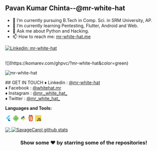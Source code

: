 ## Pavan Kumar Chinta--@mr-white-hat
- 🔭 I’m currently pursuing B.Tech in Comp. Sci. in SRM University, AP.
- 🌱 I’m currently learning Pentesting, Flutter, Android and Web.
- 💬 Ask me about Python and Hacking.
- 📫 How to reach me: <a href="https://www.mr-white-hat.me" target="_blank"> mr-white-hat.me </a>

[![Linkedin: mr-white-hat](https://img.shields.io/badge/-mr_white_hat-blue?style=flat-square&logo=Linkedin&logoColor=white&link=https://www.linkedin.com/in/mr-white-hat/)](https://www.linkedin.com/in/mr-white-hat/)

<br>
![](https://komarev.com/ghpvc/?mr-white-hat&color=green)
<p align="left"> <img src="https://komarev.com/ghpvc/?username=mr-white-hat&color=green&label=Profile Views&style=plastic" alt="mr-white-hat" /> </p>
## GET IN TOUCH
♦ Linkedin : <a href="https://www.linkedin.com/in/mr-white-hat/" target="_blank">@mr-white-hat</a><br>
♦ Facebook : <a href="https://www.facebook.com/whitehat.mr" target="_blank">@whitehat.mr</a><br>
♦ Instagram : <a href="https://www.instagram.com/mr._white_hat_/" target="_blank" target="_blank">@mr._white_hat_</a><br>
♦ Twitter : <a href="https://twitter.com/mr_white_hat_" target="_blank">@mr_white_hat_</a><br>

**Languages and Tools:**  

<code><img height="20" src="https://raw.githubusercontent.com/github/explore/80688e429a7d4ef2fca1e82350fe8e3517d3494d/topics/flutter/flutter.png"></code>
<code><img height="20" src="https://raw.githubusercontent.com/github/explore/80688e429a7d4ef2fca1e82350fe8e3517d3494d/topics/android/android.png"></code>
<code><img height="20" src="https://raw.githubusercontent.com/github/explore/80688e429a7d4ef2fca1e82350fe8e3517d3494d/topics/python/python.png"></code>
<code><img height="20" src="https://raw.githubusercontent.com/github/explore/80688e429a7d4ef2fca1e82350fe8e3517d3494d/topics/html/html.png"></code>
<code><img height="20" src="https://raw.githubusercontent.com/github/explore/80688e429a7d4ef2fca1e82350fe8e3517d3494d/topics/javascript/javascript.png"></code>    

<a href="https://github.com/savagecarol">
  <img align="center" src="https://github-readme-stats.vercel.app/api/top-langs/?username=mr-white-hat&theme=dark&hide_langs_below=1" />
</a>
<a href="https://github.com/savagecarol">
 <img align="center" src="https://github-readme-stats.vercel.app/api?username=mr-white-hat&show_icons=true&theme=dark&line_height=27" alt="SavageCarol github stats"/>
</a>

<div align="center">

### Show some ❤️ by starring some of the repositories!

</div>
